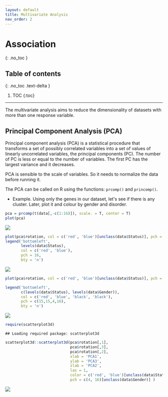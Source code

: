 ```yaml
---
layout: default
title: Multivariate Analysis
nav_order: 2
---
```


# Association
{: .no_toc }


## Table of contents
{: .no_toc .text-delta }

1. TOC
{:toc}

---

The multivariate analysis aims to reduce the dimensionality of datasets with more than one response variable.

## Principal Component Analysis (PCA)
Principal component analysis (PCA) is a statistical procedure that transforms a set of possibly correlated variables into a set of values of linearly uncorrelated variables, the principal components (PC). The number of PC is less or equal to the number of variables. The first PC has the largest variance and it decreases.

PCA is sensible to the scale of variables. So it needs to normalize the data before running it.

The PCA can be called on R using the functions: `prcomp()` and `princomp()`.

* Example. Using only the genes in our dataset, let's see if there is any cluster. Later, plot it and colour by gender and disorder.


```r
pca = prcomp(t(data[,-c(1:16)]), scale. = T, center = T)
plot(pca)
```

![](Material_BD_files/figure-html/unnamed-chunk-68-1.png)<!-- -->

```r
plot(pca$rotation, col = c('red', 'blue')[unclass(data$Status)], pch = 16, las = 1)
legend('bottomleft', 
       levels(data$Status), 
       col = c('red', 'blue'), 
       pch = 16, 
       bty = 'n')
```

![](Material_BD_files/figure-html/unnamed-chunk-68-2.png)<!-- -->

```r
plot(pca$rotation, col = c('red', 'blue')[unclass(data$Status)], pch = c(4, 16)[unclass(data$Gender)], las = 1)

legend('bottomleft', 
       c(levels(data$Status), levels(data$Gender)), 
       col = c('red', 'blue', 'black', 'black'), 
       pch = c(15,15,4,16), 
       bty = 'n')
```

![](Material_BD_files/figure-html/unnamed-chunk-68-3.png)<!-- -->

```r
require(scatterplot3d)
```

```
## Loading required package: scatterplot3d
```

```r
scatterplot3d::scatterplot3d(pca$rotation[,1], 
                             pca$rotation[,3],
                             pca$rotation[,2],
                             xlab = 'PCA1', 
                             ylab = 'PCA3', 
                             zlab = 'PCA2', 
                             las = 1, 
                             color = c('red', 'blue')[unclass(data$Status)], 
                             pch = c(4, 16)[unclass(data$Gender)] )
```

![](Material_BD_files/figure-html/unnamed-chunk-68-4.png)<!-- -->


